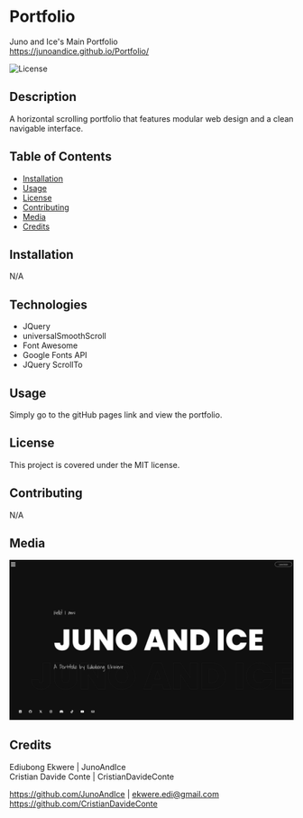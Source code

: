 # Portfolio

Juno and Ice's Main Portfolio\
https://junoandice.github.io/Portfolio/

![License](https://img.shields.io/badge/License-MIT-blue.svg)
  
## Description
  
A horizontal scrolling portfolio that features modular web design and a clean navigable interface.
  
## Table of Contents
  
- [Installation](#installation)
- [Usage](#usage)
- [License](#license)
- [Contributing](#contributing)
- [Media](#media)
- [Credits](#credits)
  
## Installation
  
N/A

## Technologies
  
- JQuery
- universalSmoothScroll
- Font Awesome
- Google Fonts API
- JQuery ScrollTo

## Usage
  
Simply go to the gitHub pages link and view the portfolio.
  
## License
  
This project is covered under the MIT license.
  
## Contributing
  
N/A
  
## Media

![site landing page](./assets/images/Screens/landing.png)

## Credits

  Ediubong Ekwere | JunoAndIce\
  Cristian Davide Conte | CristianDavideConte

  <https://github.com/JunoAndIce> | [ekwere.edi@gmail.com](mailto:ekwere.edi@gmail.com)
  <https://github.com/CristianDavideConte>
